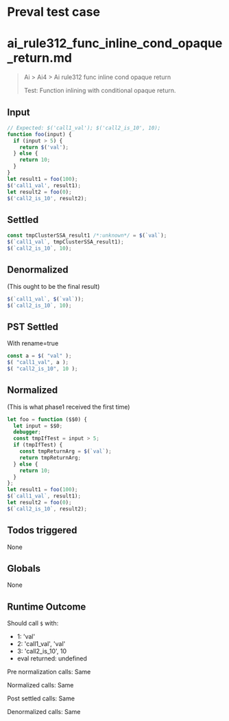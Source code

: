 # Preval test case

# ai_rule312_func_inline_cond_opaque_return.md

> Ai > Ai4 > Ai rule312 func inline cond opaque return
>
> Test: Function inlining with conditional opaque return.

## Input

`````js filename=intro
// Expected: $('call1_val'); $('call2_is_10', 10);
function foo(input) {
  if (input > 5) {
    return $('val');
  } else {
    return 10;
  }
}
let result1 = foo(100);
$('call1_val', result1);
let result2 = foo(0);
$('call2_is_10', result2);
`````


## Settled


`````js filename=intro
const tmpClusterSSA_result1 /*:unknown*/ = $(`val`);
$(`call1_val`, tmpClusterSSA_result1);
$(`call2_is_10`, 10);
`````


## Denormalized
(This ought to be the final result)

`````js filename=intro
$(`call1_val`, $(`val`));
$(`call2_is_10`, 10);
`````


## PST Settled
With rename=true

`````js filename=intro
const a = $( "val" );
$( "call1_val", a );
$( "call2_is_10", 10 );
`````


## Normalized
(This is what phase1 received the first time)

`````js filename=intro
let foo = function ($$0) {
  let input = $$0;
  debugger;
  const tmpIfTest = input > 5;
  if (tmpIfTest) {
    const tmpReturnArg = $(`val`);
    return tmpReturnArg;
  } else {
    return 10;
  }
};
let result1 = foo(100);
$(`call1_val`, result1);
let result2 = foo(0);
$(`call2_is_10`, result2);
`````


## Todos triggered


None


## Globals


None


## Runtime Outcome


Should call `$` with:
 - 1: 'val'
 - 2: 'call1_val', 'val'
 - 3: 'call2_is_10', 10
 - eval returned: undefined

Pre normalization calls: Same

Normalized calls: Same

Post settled calls: Same

Denormalized calls: Same
